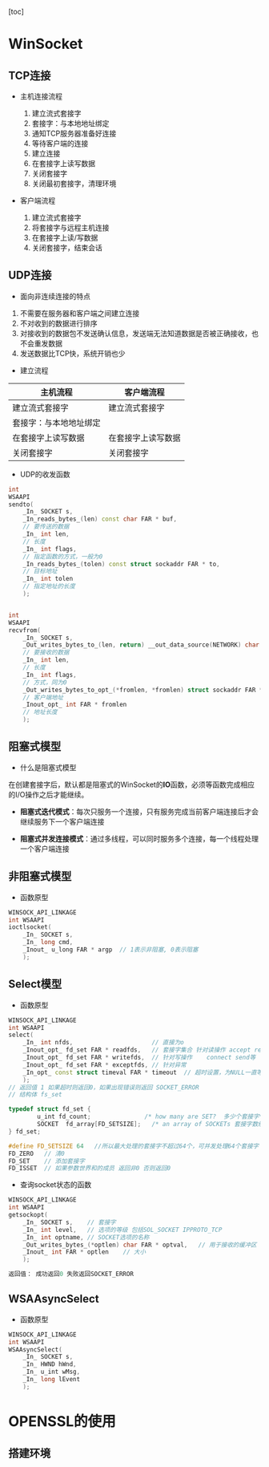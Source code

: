 [toc]

# WinSocket

## TCP连接

* 主机连接流程
  1. 建立流式套接字
  2. 套接字：与本地地址绑定
  3. 通知TCP服务器准备好连接
  4. 等待客户端的连接
  5. 建立连接
  6. 在套接字上读写数据
  7. 关闭套接字
  8. 关闭最初套接字，清理环境

* 客户端流程
   1. 建立流式套接字
   2. 将套接字与远程主机连接
   3. 在套接字上读/写数据
   4. 关闭套接字，结束会话

## UDP连接

* 面向非连续连接的特点

1. 不需要在服务器和客户端之间建立连接
2. 不对收到的数据进行排序
3. 对接收到的数据包不发送确认信息，发送端无法知道数据是否被正确接收，也不会重发数据
4. 发送数据比TCP快，系统开销也少

* 建立流程

| 主机流程               | 客户端流程         |
| ---------------------- | ------------------ |
| 建立流式套接字         | 建立流式套接字     |
| 套接字：与本地地址绑定 |                    |
| 在套接字上读写数据     | 在套接字上读写数据 |
| 关闭套接字             | 关闭套接字         |

* UDP的收发函数

```cpp
int
WSAAPI
sendto(
    _In_ SOCKET s,
    _In_reads_bytes_(len) const char FAR * buf,
    // 要传送的数据
    _In_ int len,
    // 长度
    _In_ int flags,
    // 指定函数的方式，一般为0
    _In_reads_bytes_(tolen) const struct sockaddr FAR * to,
    // 目标地址
    _In_ int tolen
    // 指定地址的长度
    );


int
WSAAPI
recvfrom(
    _In_ SOCKET s,
    _Out_writes_bytes_to_(len, return) __out_data_source(NETWORK) char FAR * buf,
    // 要接收的数据
    _In_ int len,
    // 长度
    _In_ int flags,
    // 方式，同为0
    _Out_writes_bytes_to_opt_(*fromlen, *fromlen) struct sockaddr FAR * from,
    // 客户端地址
    _Inout_opt_ int FAR * fromlen
    // 地址长度
    );
```



## 阻塞式模型

* 什么是阻塞式模型

在创建套接字后，默认都是阻塞式的WinSocket的**IO**函数，必须等函数完成相应的I/O操作之后才能继续。

* **阻塞式迭代模式**：每次只服务一个连接，只有服务完成当前客户端连接后才会继续服务下一个客户端连接

* **阻塞式并发连接模式**：通过多线程，可以同时服务多个连接，每一个线程处理一个客户端连接

## 非阻塞式模型

* 函数原型

```cpp
WINSOCK_API_LINKAGE
int WSAAPI
ioctlsocket(
    _In_ SOCKET s,
    _In_ long cmd,
    _Inout_ u_long FAR * argp  // 1表示非阻塞, 0表示阻塞
    );
```

## Select模型

* 函数原型

```cpp
WINSOCK_API_LINKAGE
int WSAAPI
select(
    _In_ int nfds,                      // 直接为o
    _Inout_opt_ fd_set FAR * readfds,   // 套接字集合 针对读操作 accept recv
    _Inout_opt_ fd_set FAR * writefds,  // 针对写操作    connect send等
    _Inout_opt_ fd_set FAR * exceptfds, // 针对异常
    _In_opt_ const struct timeval FAR * timeout  // 超时设置，为NULL一直等待
    );
// 返回值 1 如果超时则返回0，如果出现错误则返回 SOCKET_ERROR
// 结构体 fs_set

typedef struct fd_set {
        u_int fd_count;               /* how many are SET?  多少个套接字*/
        SOCKET  fd_array[FD_SETSIZE];   /* an array of SOCKETs 套接字数组*/
} fd_set;

#define FD_SETSIZE 64   //所以最大处理的套接字不超过64个，可并发处理64个套接字
FD_ZERO   // 清0
FD_SET    // 添加套接字
FD_ISSET  // 如果参数世界和的成员 返回非0 否则返回0 
```

* 查询socket状态的函数

```cpp
WINSOCK_API_LINKAGE
int WSAAPI
getsockopt(
    _In_ SOCKET s,    // 套接字
    _In_ int level,   // 选项的等级 包括SOL_SOCKET IPPROTO_TCP
    _In_ int optname, // SOCKET选项的名称
    _Out_writes_bytes_(*optlen) char FAR * optval,   // 用于接收的缓冲区
    _Inout_ int FAR * optlen    // 大小
    );

返回值： 成功返回0 失败返回SOCKET_ERROR
```



## WSAAsyncSelect

* 函数原型

```cpp
WINSOCK_API_LINKAGE
int WSAAPI
WSAAsyncSelect(
    _In_ SOCKET s,
    _In_ HWND hWnd,
    _In_ u_int wMsg,
    _In_ long lEvent
    );
```

# OPENSSL的使用

## 搭建环境


